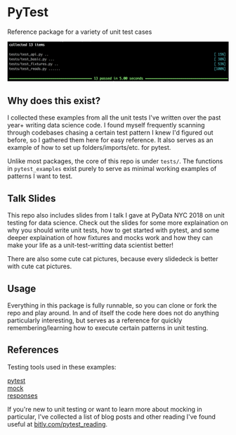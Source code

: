 # PyTest
 Reference package for a variety of unit test cases
 
![pytest_passing_tests](images/success.png)
 
## Why does this exist?
I collected these examples from all the unit tests I've written over the past year+ writing data science code. I found myself frequently scanning through codebases chasing a certain test pattern I knew I'd figured out before, so I gathered them here for easy reference. It also serves as an example of how to set up folders/imports/etc. for pytest.
 
Unlike most packages, the core of this repo is under `tests/`. The functions in `pytest_examples` exist purely to serve as minimal working examples of patterns I want to test.

## Talk Slides
This repo also includes slides from I talk I gave at PyData NYC 2018 on unit testing for data science. Check out the slides for some more explaination on why you should write unit tests, how to get started with pytest, and some deeper explaination of how fixtures and mocks work and how they can make your life as a unit-test-writting data scientist better!

There are also some cute cat pictures, because every slidedeck is better with cute cat pictures.

## Usage
Everything in this package is fully runnable, so you can clone or fork the repo and play around. In and of itself the code here does not do anything particularly interesting, but serves as a reference for quickly remembering/learning how to execute certain patterns in unit testing.


## References
Testing tools used in these examples:

[pytest](https://docs.pytest.org/en/latest/)  
[mock](https://docs.python.org/3/library/unittest.mock.html)  
[responses](https://github.com/getsentry/responses)  


If you're new to unit testing or want to learn more about mocking in particular, I've collected a list of blog posts and other reading I've found useful at [bitly.com/pytest_reading](https://bitly.com/pytest_reading).
